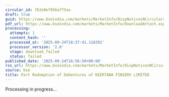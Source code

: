 ```yaml
---
circular_id: 762e8ef956a7f5aa
draft: true
guid: https://www.bseindia.com/markets/MarketInfo/DispNoticesNCirculars.aspx?Noticeid={4B3A741B-1489-4772-94EC-EEC19FE1C99C}&noticeno=20250924-64&dt=09/24/2025&icount=64&totcount=75&flag=0
pdf_url: https://www.bseindia.com/markets/MarketInfo/DownloadAttach.aspx?id=20250924-64&attachedId=
processing:
  attempts: 1
  content_hash: ''
  processed_at: '2025-09-24T18:37:41.116292'
  processor_version: '2.0'
  stage: download_failed
  status: failed
published_date: '2025-09-24T16:56:50+00:00'
rss_url: https://www.bseindia.com/markets/MarketInfo/DispNoticesNCirculars.aspx?Noticeid={4B3A741B-1489-4772-94EC-EEC19FE1C99C}&noticeno=20250924-64&dt=09/24/2025&icount=64&totcount=75&flag=0
source: bse
title: Part Redemption of Debentures of KEERTANA FINSERV LIMITED
---
```


Processing in progress...